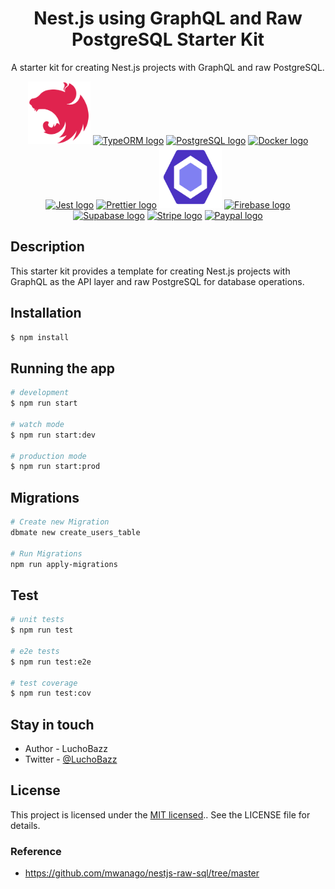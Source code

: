 <h1 align="center">Nest.js using GraphQL and Raw PostgreSQL Starter Kit</h1>

<p align="center">A starter kit for creating Nest.js projects with GraphQL and raw PostgreSQL.</p>

<p align="center">
  <a href="https://nestjs.com/" target="blank"><img src="https://raw.githubusercontent.com/nestjs/docs.nestjs.com/master/src/assets/logo-small.svg" height="100" width="100" alt="Nest logo" /></a>
  <a href="https://graphql.org/" target="blank"><img src="https://upload.wikimedia.org/wikipedia/commons/1/17/GraphQL_Logo.svg" height="100" width="100" alt="TypeORM logo" /></a>
  <a href="https://www.postgresql.org/" target="blank"><img src="https://www.postgresql.org/media/img/about/press/elephant.png" height="100" width="100" alt="PostgreSQL logo" /></a>
  <a href="https://www.docker.com/" target="blank"><img src="https://www.docker.com/wp-content/uploads/2022/03/Moby-logo.png" height="100" width="100" alt="Docker logo" /></a>
  <a href="https://jestjs.io/" target="blank"><img src="https://raw.githubusercontent.com/jestjs/jest/main/website/static/img/jest.png" height="100" width="100" alt="Jest logo" /></a>
  <a href="https://prettier.io/" target="blank"><img src="https://raw.githubusercontent.com/prettier/prettier/main/website/static/icon.png" height="100" width="100" alt="Prettier logo" /></a>
  <a href="https://eslint.org/" target="blank"><img src="https://raw.githubusercontent.com/eslint/archive-website/e19d0bd4b5c116996f4cd94d4e90df5cc4367236/assets/img/logo.svg" height="100" width="100" alt="ESLint logo" /></a>
  <a href="firebase.google.com" target="blank"><img src="https://i.ibb.co/f4wm6Lg/firebase.webp" height="100" width="100" alt="Firebase logo" /></a>
  <a href="https://supabase.com/" target="blank"><img src="https://i.ibb.co/SKHhMZ9/supabase.png" height="100" width="100" alt="Supabase logo" /></a>
  <a href="https://stripe.com/" target="blank"><img src="https://images.ctfassets.net/fzn2n1nzq965/HTTOloNPhisV9P4hlMPNA/cacf1bb88b9fc492dfad34378d844280/Stripe_icon_-_square.svg?q=80&w=1082" height="100" width="100" alt="Stripe logo" /></a>
  <a href="https://www.paypal.com/us/home" target="blank"><img src="https://upload.wikimedia.org/wikipedia/commons/b/b7/PayPal_Logo_Icon_2014.svg" height="100" width="100" alt="Paypal logo" /></a>
</p>

## Description

This starter kit provides a template for creating Nest.js projects with GraphQL as the API layer and raw PostgreSQL for database operations.

## Installation

```bash
$ npm install
```

## Running the app

```bash
# development
$ npm run start

# watch mode
$ npm run start:dev

# production mode
$ npm run start:prod
```

## Migrations
```bash
# Create new Migration
dbmate new create_users_table

# Run Migrations
npm run apply-migrations
```

## Test

```bash
# unit tests
$ npm run test

# e2e tests
$ npm run test:e2e

# test coverage
$ npm run test:cov
```

## Stay in touch

- Author - LuchoBazz
- Twitter - [@LuchoBazz](https://twitter.com/LuchoBazz)

## License

This project is licensed under the [MIT licensed](#).. See the LICENSE file for details.

### Reference

- https://github.com/mwanago/nestjs-raw-sql/tree/master